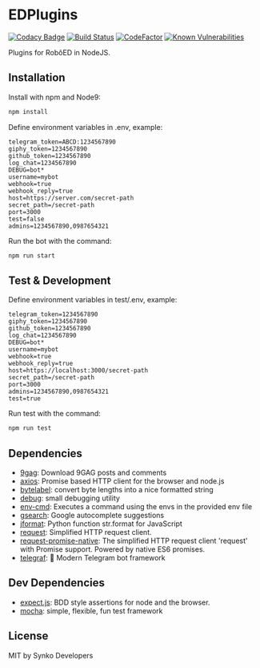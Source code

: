 # EDPlugins
[![Codacy Badge](https://api.codacy.com/project/badge/Grade/12cf1e007a9943b09071136a9f150f86)](https://www.codacy.com/app/tiagodanin/EDPlugins?utm_source=github.com&amp;utm_medium=referral&amp;utm_content=SynkoDevelopers/EDPlugins&amp;utm_campaign=Badge_Grade) [![Build Status](https://travis-ci.org/SynkoDevelopers/EDPlugins.svg?branch=master)](https://travis-ci.org/SynkoDevelopers/EDPlugins)  [![CodeFactor](https://www.codefactor.io/repository/github/synkodevelopers/edplugins/badge)](https://www.codefactor.io/repository/github/synkodevelopers/edplugins) [![Known Vulnerabilities](https://snyk.io/test/github/SynkoDevelopers/EDPlugins/badge.svg?targetFile=package.json)](https://snyk.io/test/github/SynkoDevelopers/EDPlugins?targetFile=package.json)

Plugins for RobôED in NodeJS.

## Installation

Install with npm and Node9:

```sh
npm install
```

Define environment variables in .env, example:

```
telegram_token=ABCD:1234567890
giphy_token=1234567890
github_token=1234567890
log_chat=1234567890
DEBUG=bot*
username=mybot
webhook=true
webhook_reply=true
host=https://server.com/secret-path
secret_path=/secret-path
port=3000
test=false
admins=1234567890,0987654321
```

Run the bot with the command:

```bash
npm run start
```

## Test & Development

Define environment variables in test/.env, example:

```
telegram_token=1234567890
giphy_token=1234567890
github_token=1234567890
log_chat=1234567890
DEBUG=bot*
username=mybot
webhook=true
webhook_reply=true
host=https://localhost:3000/secret-path
secret_path=/secret-path
port=3000
admins=1234567890,0987654321
test=true
```

Run test with the command:

```bash
npm run test
```

## Dependencies

- [9gag](https://ghub.io/9gag): Download 9GAG posts and comments
- [axios](https://ghub.io/axios): Promise based HTTP client for the browser and node.js
- [bytelabel](https://ghub.io/bytelabel): convert byte lengths into a nice formatted string
- [debug](https://ghub.io/debug): small debugging utility
- [env-cmd](https://ghub.io/env-cmd): Executes a command using the envs in the provided env file
- [gsearch](https://ghub.io/gsearch): Google autocomplete suggestions
- [jformat](https://ghub.io/jformat): Python function str.format for JavaScript
- [request](https://ghub.io/request): Simplified HTTP request client.
- [request-promise-native](https://ghub.io/request-promise-native): The simplified HTTP request client &#39;request&#39; with Promise support. Powered by native ES6 promises.
- [telegraf](https://ghub.io/telegraf): 📡 Modern Telegram bot framework

## Dev Dependencies

- [expect.js](https://ghub.io/expect.js): BDD style assertions for node and the browser.
- [mocha](https://ghub.io/mocha): simple, flexible, fun test framework

## License

MIT by Synko Developers
